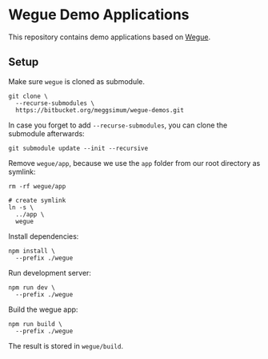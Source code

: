 # Wegue Demo Applications

This repository contains demo applications based on [Wegue](https://www.github.com/meggsimum/wegue).

## Setup

Make sure `wegue` is cloned as submodule. 

```shell
git clone \
  --recurse-submodules \
  https://bitbucket.org/meggsimum/wegue-demos.git
```

In case you forget to add `--recurse-submodules`, you can clone the submodule afterwards:

```shell
git submodule update --init --recursive
```

Remove `wegue/app`, because we use the `app` folder from our root directory as symlink:

```shell
rm -rf wegue/app

# create symlink
ln -s \
  ../app \
  wegue
```

Install dependencies:
```shell
npm install \
  --prefix ./wegue 
```

Run development server:
```
npm run dev \
  --prefix ./wegue
```

Build the wegue app:
```
npm run build \
  --prefix ./wegue
```

The result is stored in `wegue/build`.

